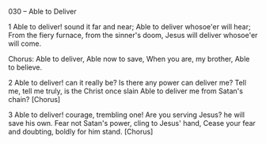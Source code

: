 030 – Able to Deliver


1
Able to deliver!  sound it far and near;
Able to deliver whosoe'er will hear;
From the fiery furnace, from the sinner's doom,
Jesus will deliver whosoe'er will come.

Chorus:
Able to deliver,
Able now to save,
When you are, my brother,
Able to believe.

2
Able to deliver!  can it really be?
Is there any power can deliver me?
Tell me, tell me truly, is the Christ once slain
Able to deliver me from Satan's chain?  [Chorus]

3
Able to deliver!  courage, trembling one!
Are you serving Jesus?  he will save his own.
Fear not Satan's power, cling to Jesus' hand,
Cease your fear and doubting, boldly for him stand.  [Chorus]



